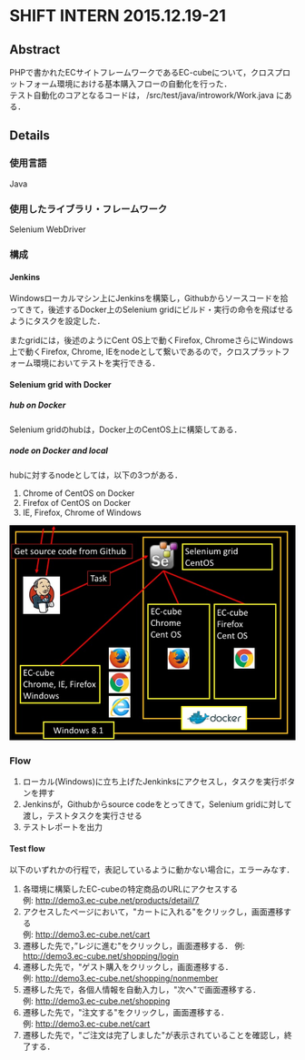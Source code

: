# SHIFT INTERN 2015.12.19-21
## Abstract
PHPで書かれたECサイトフレームワークであるEC-cubeについて，クロスプロットフォーム環境における基本購入フローの自動化を行った．  
テスト自動化のコアとなるコードは，
/src/test/java/introwork/Work.java にある．
## Details
### 使用言語
Java
### 使用したライブラリ・フレームワーク
Selenium WebDriver
### 構成
#### Jenkins
Windowsローカルマシン上にJenkinsを構築し，Githubからソースコードを拾ってきて，後述するDocker上のSelenium gridにビルド・実行の命令を飛ばせるようにタスクを設定した．

またgridには，後述のようにCent OS上で動くFirefox, ChromeさらにWindows上で動くFirefox, Chrome, IEをnodeとして繋いであるので，クロスプラットフォーム環境においてテストを実行できる．
#### Selenium grid with Docker
##### hub on Docker
Selenium gridのhubは，Docker上のCentOS上に構築してある．
##### node on Docker and local
hubに対するnodeとしては，以下の3つがある．  
1. Chrome of CentOS on Docker  
2. Firefox of CentOS on Docker  
3. IE, Firefox, Chrome of Windows  

![alt text](https://github.com/aion-sm7/shift-work/blob/master/image/slide.jpg?raw=true)
### Flow
1. ローカル(Windows)に立ち上げたJenkinksにアクセスし，タスクを実行ボタンを押す 
2. Jenkinsが，Githubからsource codeをとってきて，Selenium gridに対して渡し，テストタスクを実行させる 
3. テストレポートを出力

#### Test flow
以下のいずれかの行程で，表記しているように動かない場合に，エラーみなす．
1. 各環境に構築したEC-cubeの特定商品のURLにアクセスする  
例: http://demo3.ec-cube.net/products/detail/7  
2. アクセスしたページにおいて，"カートに入れる"をクリックし，画面遷移する  
例: http://demo3.ec-cube.net/cart
3. 遷移した先で，”レジに進む"をクリックし，画面遷移する． 
例: http://demo3.ec-cube.net/shopping/login  
4. 遷移した先で，"ゲスト購入をクリックし，画面遷移する．  
例: http://demo3.ec-cube.net/shopping/nonmember  
5. 遷移した先で，各個人情報を自動入力し，"次へ"で画面遷移する．  
例: http://demo3.ec-cube.net/shopping  
6. 遷移した先で，"注文する"をクリックし，画面遷移する．  
例: http://demo3.ec-cube.net/cart  
7. 遷移した先で，"ご注文は完了しました"が表示されていることを確認し，終了する．  


